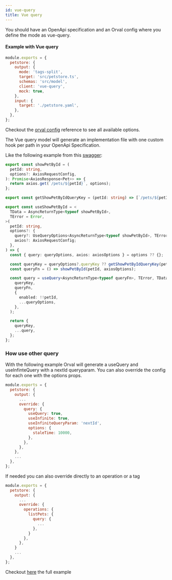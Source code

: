 ```yaml
---
id: vue-query
title: Vue query
---
```


You should have an OpenApi specification and an Orval config where you define the mode as vue-query.

#### Example with Vue query

```js
module.exports = {
  petstore: {
    output: {
      mode: 'tags-split',
      target: 'src/petstore.ts',
      schemas: 'src/model',
      client: 'vue-query',
      mock: true,
    },
    input: {
      target: './petstore.yaml',
    },
  },
};
```

Checkout the [orval config](../reference/configuration/full-example) reference to see all available options.

The Vue query model will generate an implementation file with one custom hook per path in your OpenApi Specification.

Like the following example from this <a href="https://github.com/anymaniax/orval/blob/master/samples/vue-query/petstore.yaml" target="_blank">swagger</a>:

```ts
export const showPetById = (
  petId: string,
  options?: AxiosRequestConfig,
): Promise<AxiosResponse<Pet>> => {
  return axios.get(`/pets/${petId}`, options);
};

export const getShowPetByIdQueryKey = (petId: string) => [`/pets/${petId}`];

export const useShowPetById = <
  TData = AsyncReturnType<typeof showPetById>,
  TError = Error,
>(
  petId: string,
  options?: {
    query?: UseQueryOptions<AsyncReturnType<typeof showPetById>, TError, TData>;
    axios?: AxiosRequestConfig;
  },
) => {
  const { query: queryOptions, axios: axiosOptions } = options ?? {};

  const queryKey = queryOptions?.queryKey ?? getShowPetByIdQueryKey(petId);
  const queryFn = () => showPetById(petId, axiosOptions);

  const query = useQuery<AsyncReturnType<typeof queryFn>, TError, TData>(
    queryKey,
    queryFn,
    {
      enabled: !!petId,
      ...queryOptions,
    },
  );

  return {
    queryKey,
    ...query,
  };
};
```

### How use other query

With the following example Orval will generate a useQuery and useInfinteQuery with a nextId queryparam. You can also override the config for each one with the options props.

```js
module.exports = {
  petstore: {
    output: {
      ...
      override: {
        query: {
          useQuery: true,
          useInfinite: true,
          useInfiniteQueryParam: 'nextId',
          options: {
            staleTime: 10000,
          },
        },
      },
    },
    ...
  },
};
```

If needed you can also override directly to an operation or a tag

```js
module.exports = {
  petstore: {
    output: {
      ...
      override: {
        operations: {
          listPets: {
            query: {
              ...
            },
          }
        },
      },
    }
    ...
  },
};
```

Checkout <a href="https://github.com/anymaniax/orval/tree/master/samples/vue-query" target="_blank">here</a> the full example
